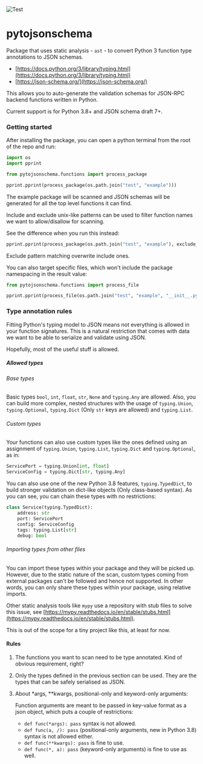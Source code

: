 ![Test](https://github.com/Lantero/pytojsonschema/workflows/Test/badge.svg?branch=master)

# pytojsonschema

Package that uses static analysis - `ast` - to convert Python 3 function type annotations to JSON schemas.

- [https://docs.python.org/3/library/typing.html](https://docs.python.org/3/library/typing.html)
- [https://json-schema.org/](https://json-schema.org/)

This allows you to auto-generate the validation schemas for JSON-RPC backend functions written in Python.

Current support is for Python 3.8+ and JSON schema draft 7+.

### Getting started

After installing the package, you can open a python terminal from the root of the repo and run:

```python
import os
import pprint

from pytojsonschema.functions import process_package

pprint.pprint(process_package(os.path.join("test", "example")))
```

The example package will be scanned and JSON schemas will be generated for all the top level functions it can find.

Include and exclude unix-like patterns can be used to filter function names we want to allow/disallow for scanning. 

See the difference when you run this instead:

```python
pprint.pprint(process_package(os.path.join("test", "example"), exclude_patterns=["_*"]))
```

Exclude pattern matching overwrite include ones. 

You can also target specific files, which won't include the package namespacing in the result value:

```python
from pytojsonschema.functions import process_file

pprint.pprint(process_file(os.path.join("test", "example", "__init__.py")))
```

### Type annotation rules

Fitting Python's typing model to JSON means not everything is allowed in your function signatures.
This is a natural restriction that comes with data we want to be able to serialize and validate using JSON.

Hopefully, most of the useful stuff is allowed.

##### Allowed types

###### Base types

Basic types `bool`, `int`, `float`, `str`, `None` and `typing.Any` are allowed. Also, you can build more complex, nested
structures with the usage of `typing.Union`, `typing.Optional`, `typing.Dict` (Only `str` keys are allowed) and
`typing.List`.

###### Custom types

Your functions can also use custom types like the ones defined using an assignment of `typing.Union`, `typing.List`, 
`typing.Dict` and `typing.Optional`, as in:

```python
ServicePort = typing.Union[int, float]
ServiceConfig = typing.Dict[str, typing.Any]
```

You can also use one of the new Python 3.8 features, `typing.TypedDict`, to build stronger validation on dict-like
objects (Only class-based syntax). As you can see, you can chain these types with no restrictions:

```python
class Service(typing.TypedDict):
    address: str
    port: ServicePort
    config: ServiceConfig
    tags: typing.List[str]
    debug: bool
```

###### Importing types from other files

You can import these types within your package and they will be picked up. However, due to the static nature of the 
scan, custom types coming from external packages can't be followed and hence not supported. In other words, you can only
share these types within your package, using relative imports.

Other static analysis tools like `mypy` use a repository with stub files to solve this issue, see
[https://mypy.readthedocs.io/en/stable/stubs.html](https://mypy.readthedocs.io/en/stable/stubs.html).

This is out of the scope for a tiny project like this, at least for now.

#### Rules

1. The functions you want to scan need to be type annotated. Kind of obvious requirement, right?

2. Only the types defined in the previous section can be used. They are the types that can be safely serialised as JSON.

3. About *args, **kwargs, positional-only and keyword-only arguments:
   
   Function arguments are meant to be passed in key-value format as a json object, which puts a couple of restrictions:
   
   - `def func(*args): pass` syntax is not allowed.
   - `def func(a, /): pass` (positional-only arguments, new in Python 3.8) syntax is not allowed either.
   - `def func(**kwargs): pass` is fine to use.
   - `def func(*, a): pass` (keyword-only arguments) is fine to use as well.